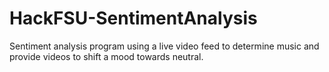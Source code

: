 # HackFSU-SentimentAnalysis
Sentiment analysis program using a live video feed to determine music and provide videos to shift a mood towards neutral.
